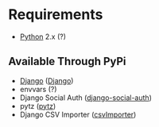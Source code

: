 # Requirements
- [Python](https://www.python.org/downloads/) 2.x (?)

## Available Through PyPi
- [Django](https://www.djangoproject.com/) ([Django](https://pypi.python.org/pypi/Django/))
- envvars (?)
- Django Social Auth ([django-social-auth](https://pypi.python.org/pypi/django-social-auth/))
- pytz ([pytz](https://pypi.python.org/pypi/pytz/))
- Django CSV Importer ([csvImporter](https://pypi.python.org/pypi/csvImporter/))
